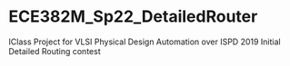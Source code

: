 # ECE382M_Sp22_DetailedRouter
IClass Project for VLSI Physical Design Automation over ISPD 2019 Initial Detailed Routing contest

